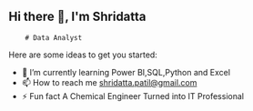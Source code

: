   ## Hi there 👋, I'm Shridatta
        # Data Analyst


Here are some ideas to get you started:

- 🌱 I’m currently learning Power BI,SQL,Python and Excel
- 📫 How to reach me shridatta.patil@gmail.com
- ⚡ Fun fact A Chemical Engineer Turned into IT Professional

